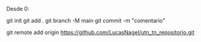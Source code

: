 Desde 0:

git init
git add .
git branch -M main
git commit -m "comentario"

git remote add origin https://github.com/LucasNageI/utn_tn_repositorio.git